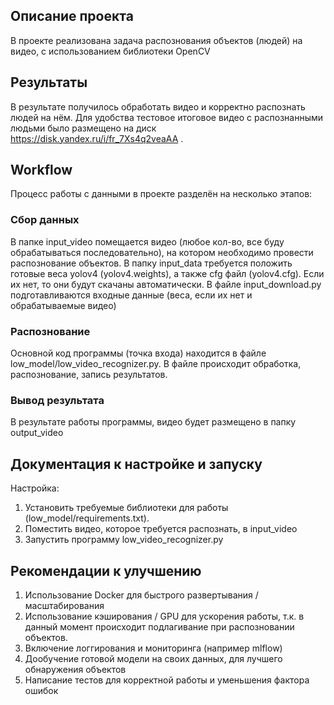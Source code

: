 ## Описание проекта
В проекте реализована задача распознования объектов (людей) на видео, с использованием библиотеки OpenCV

## Результаты
В результате получилось обработать видео и корректно распознать людей на нём. Для удобства тестовое итоговое видео с распознанными людьми было размещено на диск https://disk.yandex.ru/i/fr_7Xs4q2veaAA . 

## Workflow
Процесс работы с данными в проекте разделён на несколько этапов:
### Сбор данных
В папке input_video помещается видео (любое кол-во, все буду обрабатываться последовательно), на котором необходимо провести распознование объектов.
В папку input_data требуется положить готовые веса yolov4 (yolov4.weights), а также cfg файл (yolov4.cfg). Если их нет, то они будут скачаны автоматически.
В файле input_download.py подготавливаются входные данные (веса, если их нет и обрабатываемые видео)
### Распознование
Основной код программы (точка входа) находится в файле low_model/low_video_recognizer.py. В файле происходит обработка, распознование, запись результатов.
### Вывод результата
В результате работы программы, видео будет размещено в папку output_video

## Документация к настройке и запуску
Настройка:
1. Установить требуемые библиотеки для работы (low_model/requirements.txt).
2. Поместить видео, которое требуется распознать, в input_video
3. Запустить программу low_video_recognizer.py

## Рекомендации к улучшению
1. Использование Docker для быстрого развертывания / масштабирования
2. Использование кэширования / GPU для ускорения работы, т.к. в данный момент происходит подлагивание при распозновании объектов.
3. Включение логгирования и мониторинга (например mlflow)
4. Дообучение готовой модели на своих данных, для лучшего обнаружения объектов
5. Написание тестов для корректной работы и уменьшения фактора ошибок
